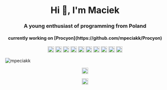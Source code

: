 <h1 align="center">Hi 👋, I'm Maciek</h1>
<h3 align="center">A young enthusiast of programming from Poland</h3>
<h4 align="center">currently working on [Procyon](https://github.com/mpeciakk/Procyon)</h4>

<p align="center"><img src="https://konpa.github.io/devicon/devicon.git/icons/vuejs/vuejs-original-wordmark.svg" alt="vuejs" width="20" height="20"/> <img src="https://konpa.github.io/devicon/devicon.git/icons/react/react-original-wordmark.svg" alt="react" width="20" height="20"/> <img src="https://konpa.github.io/devicon/devicon.git/icons/css3/css3-original-wordmark.svg" alt="css3" width="20" height="20"/> <img src="https://konpa.github.io/devicon/devicon.git/icons/html5/html5-original-wordmark.svg" alt="html5" width="20" height="20"/> <img src="https://konpa.github.io/devicon/devicon.git/icons/java/java-original-wordmark.svg" alt="java" width="20" height="20"/> <img src="https://konpa.github.io/devicon/devicon.git/icons/javascript/javascript-original.svg" alt="javascript" width="20" height="20"/> <img src="https://konpa.github.io/devicon/devicon.git/icons/typescript/typescript-original.svg" alt="typescript" width="20" height="20"/> <img src="https://konpa.github.io/devicon/devicon.git/icons/mongodb/mongodb-original-wordmark.svg" alt="mongodb" width="20" height="20"/> <img src="https://konpa.github.io/devicon/devicon.git/icons/nodejs/nodejs-original-wordmark.svg" alt="nodejs" width="20" height="20"/> <img src="https://konpa.github.io/devicon/devicon.git/icons/python/python-original-wordmark.svg" alt="python" width="20" height="20"/></p>

<img src="https://github-readme-stats.vercel.app/api?username=mpeciakk&show_icons=true" alt="mpeciakk" /> </p>

<p align="center">
<a href="https://twitter.com/mpeciakk" target="blank"><img align="center" src="https://cdn.jsdelivr.net/npm/simple-icons@3.0.1/icons/twitter.svg" alt="mpeciakk" height="20" width="20" /></a>
</p>

<p align="center">
<a href="https://twitter.com/mpeciakk" target="blank"><img align="center" src="https://cdn.jsdelivr.net/npm/simple-icons@3.0.1/icons/twitter.svg" alt="mpeciakk" height="20" width="20" /></a>
</p>

